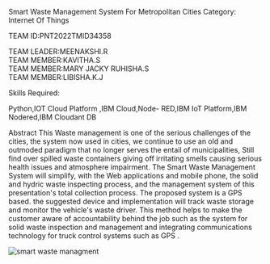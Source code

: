 Smart Waste Management System For Metropolitan Cities
Category: Internet Of Things

TEAM ID:PNT2022TMID34358

TEAM LEADER:MEENAKSHI.R                                                                                                                                                   
TEAM MEMBER:KAVITHA.S                                                                                                                                                     
TEAM MEMBER:MARY JACKY RUHISHA.S                                                                                                                                         
TEAM MEMBER:LIBISHA.K.J                                                                                                                                                   

Skills Required:

Python,IOT Cloud Platform ,IBM Cloud,Node- RED,IBM IoT Platform,IBM Nodered,IBM Cloudant DB

Abstract 
This Waste management is one of the serious challenges of the cities, the system now used in cities, 
we continue to use an old and outmoded paradigm that no longer serves the entail of municipalities, 
Still find over spilled waste containers giving off irritating smells causing serious health issues and atmosphere impairment. 
The Smart Waste Management System will simplify, with the Web applications and mobile phone, the solid and hydric waste inspecting process, and
the management system of this presentation's total collection process. The proposed system is a GPS based. 
the suggested device and implementation will track waste storage and monitor the vehicle's waste driver. 
This method helps to make the customer aware of accountability behind the job such as the system for solid waste inspection and management
and integrating communications technology for truck control systems such as GPS .

![smart waste managment](https://user-images.githubusercontent.com/116153937/198820671-0f011926-c88e-40b1-8e55-7af809356be4.jpg)
